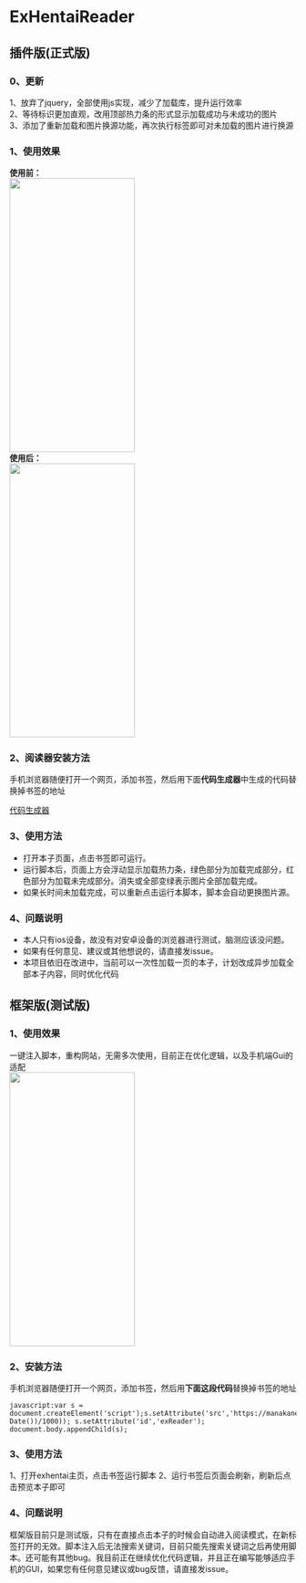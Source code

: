 # ExHentaiReader  
## 插件版(正式版)  
### 0、更新  
1、放弃了jquery，全部使用js实现，减少了加载库，提升运行效率  
2、等待标识更加直观，改用顶部热力条的形式显示加载成功与未成功的图片  
3、添加了重新加载和图片换源功能，再次执行标签即可对未加载的图片进行换源  
### 1、使用效果
**使用前：**  
<img align=center src='https://raw.githubusercontent.com/manakanemu/ExHentaiReader/master/describe/before.jpg' width='220px' height='480px'>  
**使用后：**  
<img align=center src='https://raw.githubusercontent.com/manakanemu/ExHentaiReader/master/describe/after.gif' width='220px' height='480px'>     
### 2、阅读器安装方法  
手机浏览器随便打开一个网页，添加书签，然后用下面**代码生成器**中生成的代码替换掉书签的地址

[代码生成器](https://manakanemu.github.io/ExHentaiReader/)  
  
### 3、使用方法
* 打开本子页面，点击书签即可运行。  
* 运行脚本后，页面上方会浮动显示加载热力条，绿色部分为加载完成部分，红色部分为加载未完成部分。消失或全部变绿表示图片全部加载完成。
* 如果长时间未加载完成，可以重新点击运行本脚本，脚本会自动更换图片源。



### 4、问题说明
* 本人只有ios设备，故没有对安卓设备的浏览器进行测试，脑测应该没问题。  
* 如果有任何意见、建议或其他想说的，请直接发issue。  
* 本项目依旧在改进中，当前可以一次性加载一页的本子，计划改成异步加载全部本子内容，同时优化代码

## 框架版(测试版)  
### 1、使用效果  
一键注入脚本，重构网站，无需多次使用，目前正在优化逻辑，以及手机端Gui的适配  
<img align=center src='https://raw.githubusercontent.com/manakanemu/ExHentaiReader/master/describe/test.GIF' width='220px' height='480px'>     

### 2、安装方法   
手机浏览器随便打开一个网页，添加书签，然后用**下面这段代码**替换掉书签的地址

```
javascript:var s = document.createElement('script');s.setAttribute('src','https://manakanemu.github.io/ExHentaiReader/ReloadStructure.js?'+parseInt(Date.parse(new Date())/1000)); s.setAttribute('id','exReader'); document.body.appendChild(s);
```  
### 3、使用方法
1、打开exhentai主页，点击书签运行脚本
2、运行书签后页面会刷新，刷新后点击预览本子即可

### 4、问题说明  
框架版目前只是测试版，只有在直接点击本子的时候会自动进入阅读模式，在新标签打开的无效。脚本注入后无法搜索关键词，目前只能先搜索关键词之后再使用脚本。还可能有其他bug。我目前正在继续优化代码逻辑，并且正在编写能够适应手机的GUI，如果您有任何意见建议或bug反馈，请直接发issue。
 
